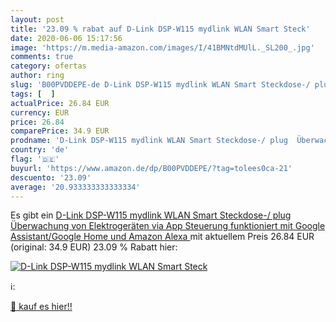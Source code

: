 ```yaml
---
layout: post
title: '23.09 % rabat auf D-Link DSP-W115 mydlink WLAN Smart Steck'
date: 2020-06-06 15:17:56
image: 'https://m.media-amazon.com/images/I/41BMNtdMUlL._SL200_.jpg'
comments: true
category: ofertas
author: ring
slug: 'B00PVDDEPE-de D-Link DSP-W115 mydlink WLAN Smart Steckdose-/ plug...'
tags: [  ]
actualPrice: 26.84 EUR
currency: EUR
price: 26.84
comparePrice: 34.9 EUR
prodname: 'D-Link DSP-W115 mydlink WLAN Smart Steckdose-/ plug  Überwachung von Elektrogeräten via App Steuerung  funktioniert mit Google Assistant/Google Home und Amazon Alexa '
country: 'de'
flag: '🇩🇪'
buyurl: 'https://www.amazon.de/dp/B00PVDDEPE/?tag=tolees0ca-21'
descuento: '23.09'
average: '20.933333333333334'
---
```


Es gibt ein [D-Link DSP-W115 mydlink WLAN Smart Steckdose-/ plug  Überwachung von Elektrogeräten via App Steuerung  funktioniert mit Google Assistant/Google Home und Amazon Alexa ](https://www.amazon.de/dp/B00PVDDEPE/?tag=tolees0ca-21) mit aktuellem Preis 26.84 EUR (original: 34.9 EUR) 23.09 % Rabatt hier:

[![D-Link DSP-W115 mydlink WLAN Smart Steck](https://m.media-amazon.com/images/I/41BMNtdMUlL._SL200_.jpg)](https://www.amazon.de/dp/B00PVDDEPE/?tag=tolees0ca-21)

ℹ️:


[🛒 kauf es hier!!](https://www.amazon.de/dp/B00PVDDEPE/?tag=tolees0ca-21)
